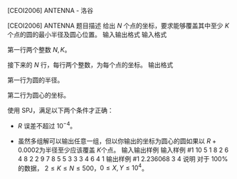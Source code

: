



[CEOI2006] ANTENNA - 洛谷














[CEOI2006] ANTENNA
题目描述
给出 $N$ 个点的坐标，要求能够覆盖其中至少 $K$ 个点的圆的最小半径及圆心位置。
输入输出格式
输入格式

第一行两个整数 $N,K$。

接下来的 $N$ 行，每行两个整数，为每个点的坐标。
输出格式

第一行为圆的半径。

第二行为圆心的坐标。

使用 SPJ，满足以下两个条件才正确：

- $R$ 误差不超过 $10^{-4}$。

- 虽然多组解可以输出任意一组，但以你输出的坐标为圆心的圆如果以 $R+0.0002$为半径至少应该覆盖 $K$个点。
输入输出样例
输入样例 #1
10 5 
1 8 
2 6 
4 8 
2 2 
9 7 
8 5 
5 3 
3 3 
4 6 
4 1 
输出样例 #1
2.236068 
3 4 
说明
对于 $100\%$ 的数据， $2\le K\le N\le 500$，$0\le X,Y\le 10^4$。






